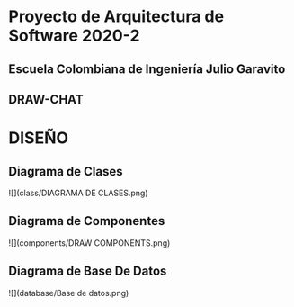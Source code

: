 # Proyecto de Arquitectura de Software 2020-2 
## Escuela Colombiana de Ingeniería Julio Garavito


## DRAW-CHAT

# DISEÑO

## Diagrama de Clases

![](class/DIAGRAMA DE CLASES.png)

## Diagrama de Componentes

![](components/DRAW COMPONENTS.png)

## Diagrama de Base De Datos

![](database/Base de datos.png)


